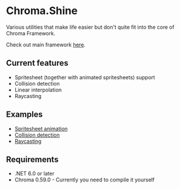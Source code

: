 # Chroma.Shine
Various utilities that make life easier but don't quite fit into the core of Chroma Framework.

Check out main framework [here](https://github.com/Chroma-2D/Chroma).
## Current features
* Spritesheet (together with animated spritesheets) support
* Collision detection
* Linear interpolation
* Raycasting

## Examples
* [Spritesheet animation](https://github.com/Chroma-2D/Chroma.Shine/tree/master/Chroma.Shine.Examples/Animation)
* [Collision detection](https://github.com/Chroma-2D/Chroma.Shine/tree/master/Chroma.Shine.Examples/Collision)
* [Raycasting](https://github.com/Chroma-2D/Chroma.Shine/tree/master/Chroma.Shine.Examples/Raycasting)

## Requirements
* .NET 6.0 or later
* Chroma 0.59.0 - Currently you need to compile it yourself